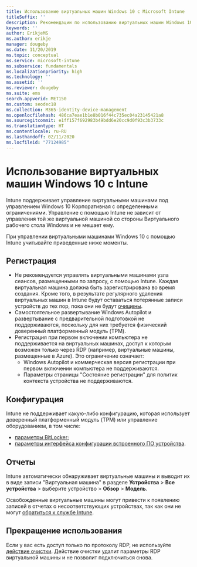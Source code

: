 ```yaml
---
title: Использование виртуальных машин Windows 10 с Microsoft Intune
titleSuffix: ''
description: Рекомендации по использованию виртуальных машин Windows 10 с Microsoft Intune
keywords: ''
author: ErikjeMS
ms.author: erikje
manager: dougeby
ms.date: 11/20/2019
ms.topic: conceptual
ms.service: microsoft-intune
ms.subservice: fundamentals
ms.localizationpriority: high
ms.technology: ''
ms.assetid: ''
ms.reviewer: dougeby
ms.suite: ems
search.appverid: MET150
ms.custom: seodec18
ms.collection: M365-identity-device-management
ms.openlocfilehash: 486ca7eae1b1e8b016f44c735ec04a23145421a8
ms.sourcegitcommit: e1ff157f692983b49bdd6e20cc9d0f93c3b3733c
ms.translationtype: HT
ms.contentlocale: ru-RU
ms.lasthandoff: 02/11/2020
ms.locfileid: "77124985"
---
```

# <a name="using-windows-10-virtual-machines-with-intune"></a>Использование виртуальных машин Windows 10 с Intune

Intune поддерживает управление виртуальными машинами под управлением Windows 10 Корпоративная с определенными ограничениями. Управление с помощью Intune не зависит от управления той же виртуальной машиной со стороны Виртуального рабочего стола Windows и не мешает ему.

При управлении виртуальными машинами Windows 10 с помощью Intune учитывайте приведенные ниже моменты.

## <a name="enrollment"></a>Регистрация
- Не рекомендуется управлять виртуальными машинами узла сеансов, размещенными по запросу, с помощью Intune. Каждая виртуальная машина должна быть зарегистрирована во время создания. Кроме того, в результате регулярного удаления виртуальных машин в Intune будут оставаться потерянные записи устройств до тех пор, пока они не будут [очищены](../remote-actions/devices-wipe.md#automatically-delete-devices-with-cleanup-rules). 
- Самостоятельное развертывание Windows Autopilot и развертывание с предварительной подготовкой не поддерживаются, поскольку для них требуется физический доверенный платформенный модуль (TPM). 
- Регистрация при первом включении компьютера не поддерживается на виртуальных машинах, доступ к которым возможен только через RDP (например, виртуальные машины, размещенные в Azure). Это ограничение означает:
    - Windows Autopilot и коммерческая версия регистрации при первом включении компьютера не поддерживаются.
    - Параметры страницы "Состояние регистрации" для политик контекста устройства не поддерживаются.

## <a name="configuration"></a>Конфигурация
Intune не поддерживает какую-либо конфигурацию, которая использует доверенный платформенный модуль (TPM) или управление оборудованием, в том числе:
- [параметры BitLocker](../configuration/device-profiles.md#endpoint-protection);
- [параметры интерфейса конфигурации встроенного ПО устройства](../configuration/device-profiles.md#device-firmware-configuration-interface).

## <a name="reporting"></a>Отчеты
Intune автоматически обнаруживает виртуальные машины и выводит их в виде записи "Виртуальная машина" в разделе **Устройства** > **Все устройства** > выберите устройство > **Обзор** > **Модель**. 

Освобожденные виртуальные машины могут привести к появлению записей в отчетах о несоответствующих устройствах, так как они не могут [обратиться к службе Intune](../configuration/device-profile-troubleshoot.md#how-long-does-it-take-for-devices-to-get-a-policy-profile-or-app-after-they-are-assigned).

## <a name="retirement"></a>Прекращение использования
Если у вас есть доступ только по протоколу RDP, не используйте [действие очистки](../remote-actions/devices-wipe.md#wipe). Действие очистки удалит параметры RDP виртуальной машины и не позволит подключиться снова.


